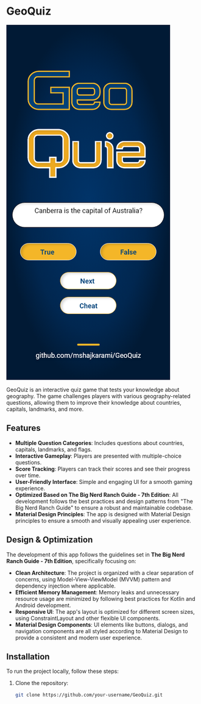# GeoQuiz

![GeoQuiz Home](https://github.com/mshajkarami/GeoQuiz/blob/main/home.png)

GeoQuiz is an interactive quiz game that tests your knowledge about geography. The game challenges players with various geography-related questions, allowing them to improve their knowledge about countries, capitals, landmarks, and more.

## Features

- **Multiple Question Categories**: Includes questions about countries, capitals, landmarks, and flags.
- **Interactive Gameplay**: Players are presented with multiple-choice questions.
- **Score Tracking**: Players can track their scores and see their progress over time.
- **User-Friendly Interface**: Simple and engaging UI for a smooth gaming experience.
- **Optimized Based on The Big Nerd Ranch Guide - 7th Edition**: All development follows the best practices and design patterns from "The Big Nerd Ranch Guide" to ensure a robust and maintainable codebase.
- **Material Design Principles**: The app is designed with Material Design principles to ensure a smooth and visually appealing user experience.

## Design & Optimization

The development of this app follows the guidelines set in **The Big Nerd Ranch Guide - 7th Edition**, specifically focusing on:

- **Clean Architecture**: The project is organized with a clear separation of concerns, using Model-View-ViewModel (MVVM) pattern and dependency injection where applicable.
- **Efficient Memory Management**: Memory leaks and unnecessary resource usage are minimized by following best practices for Kotlin and Android development.
- **Responsive UI**: The app's layout is optimized for different screen sizes, using ConstraintLayout and other flexible UI components.
- **Material Design Components**: UI elements like buttons, dialogs, and navigation components are all styled according to Material Design to provide a consistent and modern user experience.

## Installation

To run the project locally, follow these steps:

1. Clone the repository:
   ```bash
   git clone https://github.com/your-username/GeoQuiz.git

